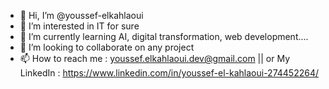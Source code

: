 - 👋 Hi, I’m @youssef-elkahlaoui
- 👀 I’m interested in IT for sure
- 🌱 I’m currently learning AI, digital transformation, web development....
- 💞️ I’m looking to collaborate on any project
- 📫 How to reach me : youssef.elkahlaoui.dev@gmail.com || or My LinkedIn : https://www.linkedin.com/in/youssef-el-kahlaoui-274452264/
<!---
youssef-elkahlaoui/youssef-elkahlaoui is a ✨ special ✨ repository because its `README.md` (this file) appears on your GitHub profile.
You can click the Preview link to take a look at your changes.
--->
